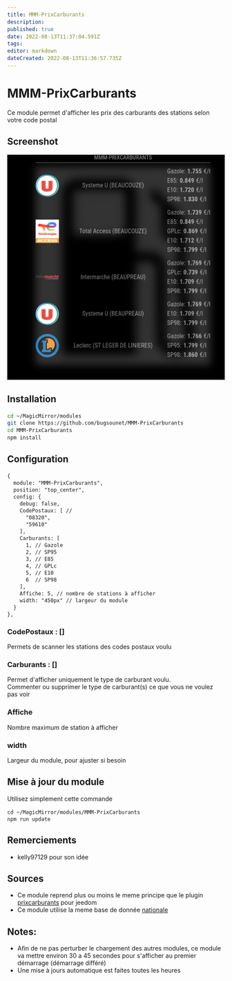 ```yaml
---
title: MMM-PrixCarburants
description: 
published: true
date: 2022-08-13T11:37:04.591Z
tags: 
editor: markdown
dateCreated: 2022-08-13T11:36:57.735Z
---
```


# MMM-PrixCarburants

Ce module permet d'afficher les prix des carburants des stations selon votre code postal

## Screenshot
![](https://raw.githubusercontent.com/bugsounet/MMM-PrixCarburants/dev/data/screenshot.png)

## Installation

```sh
cd ~/MagicMirror/modules
git clone https://github.com/bugsounet/MMM-PrixCarburants
cd MMM-PrixCarburants
npm install
```

## Configuration

```
{
  module: "MMM-PrixCarburants",
  position: "top_center",
  config: {
    debug: false,
    CodePostaux: [ //
      "08320",
      "59610"
    ],
    Carburants: [
      1, // Gazole
      2, // SP95
      3, // E85
      4, // GPLc
      5, // E10
      6  // SP98
    ],
    Affiche: 5, // nombre de stations à afficher
    width: "450px" // largeur du module
  }
},
```

### CodePostaux : []
Permets de scanner les stations des codes postaux voulu
### Carburants : []
Permet d'afficher uniquement le type de carburant voulu.<br>
Commenter ou supprimer le type de carburant(s) ce que vous ne voulez pas voir
### Affiche
Nombre maximum de station à afficher
### width
Largeur du module, pour ajuster si besoin

## Mise à jour du module
Utilisez simplement cette commande
```
cd ~/MagicMirror/modules/MMM-PrixCarburants
npm run update
```

## Remerciements
 * kelly97129 pour son idée

## Sources
 * Ce module reprend plus ou moins le meme principe que le plugin [prixcarburants](https://github.com/floman321/prixcarburants) pour jeedom
 * Ce module utilise la meme base de donnée [nationale](https://www.prix-carburants.gouv.fr/)

## Notes:
 * Afin de ne pas perturber le chargement des autres modules, ce module va mettre environ 30 a 45 secondes pour s'afficher au premier démarrage (démarrage différé)
 * Une mise à jours automatique est faites toutes les heures
